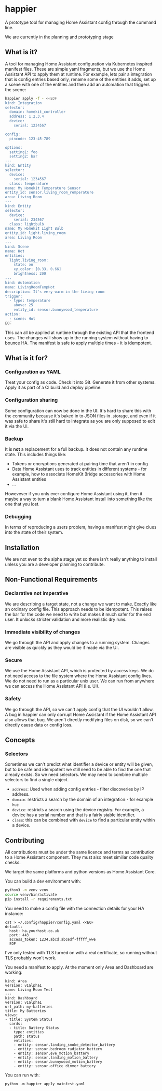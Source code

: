 # happier
A prototype tool for managing Home Assistant config through the command line.

We are currently in the planning and prototyping stage

## What is it?

A tool for managing Home Assistant configuration via Kubernetes inspired manifest files. These are simple yaml fragments, but we use the Home Assistant API to apply them at runtime. For example, lets pair a integration that is config entries based only, rename some of the entities it adds, set up a scene with one of the entities and then add an automation that triggers the scene:

```bash
happier apply -f - <<EOF
kind: Integration
selector:
  domain: homekit_controller
  address: 1.2.3.4
  device:
    serial: 1234567

config:
  pincode: 123-45-789

options:
  setting1: foo
  setting2: bar
---
kind: Entity
selector:
  device:
    serial: 1234567
  class: temperature
name: My Homekit Temperature Sensor
entity_id: sensor.living_room_remperature
area: Living Room
---
kind: Entity
selector:
  device:
    serial: 234567
  class: lightbulb
name: My Homekit Light Bulb
entity_id: light.living_room
area: Living Room
---
kind: Scene
name: Hot
entities:
  light.living_room:
    state: on
    xy_color: [0.33, 0.66]
    brightness: 200
---
kind: Automation
name: LivingRoomTempHot
description: It's very warm in the living room
trigger:
  - type: temperature
    above: 25
    entity_id: sensor.bunnywood_temperature
action:
  - scene: Hot
EOF
```

This can all be applied at runtime through the existing API that the frontend uses. The changes will show up in the running system without having to bounce HA. The manifest is safe to apply multiple times - it is idempotent.

## What is it for?

### Configuration as YAML

Treat your config as code. Check it into Git. Generate it from other systems. Apply it as part of a CI build and deploy pipeline.

### Configuration sharing

Some configuration can now be done in the UI. It's hard to share this with the community because it's baked in to JSON files in .storage, and even if it was safe to share it's still hard to integrate as you are only supposed to edit it via the UI.

### Backup

It is **not** a replacement for a full backup. It does not contain any runtime state. This includes things like:

 * Tokens or encryptions generated at pairing time that aren't in config
 * Data Home Assistant uses to track entities in different systems - for example, how to associate HomeKit Bridge accessories with Home Assistant entities
  * ...

Howevever if you only ever configure Home Assistant using it, then it maybe a way to turn a blank Home Assistant install into something like the one that you lost.

### Debugging

In terms of reproducing a users problem, having a manifest might give clues into the state of their system.

## Installation

We are not even to the alpha stage yet so there isn't really anything to install unless you are a developer planning to contribute.

## Non-Functional Requirements

### Declarative not imperative

We are describing a target state, not a change we want to make. Exactly like an ordinary config file. This approach needs to be idempotent. This raises the bar for the code we need to write but makes it much safer for the end user. It unlocks stricter validation and more realistic dry runs.

### Immediate visibility of changes

We go through the API and apply changes to a running system. Changes are visible as quickly as they would be if made via the UI.

### Secure
We use the Home Assistant API, which is protected by access keys. We do not need access to the file system where the Home Assistant config lives. We do not need to run as a particular unix user. We can run from anywhere we can access the Home Assistant API (i.e. UI).

### Safety

We go through the API, so we can't apply config that the UI wouldn't allow. A bug in happier can only corrupt Home Assistant if the Home Assistant API also allows that bug. We aren't directly modifying files on disk, so we can't directly cause data or config loss.
 
## Concepts

### Selectors

Sometimes we can't predict what identifier a device or entity will be given, but to be safe and idempotent we still need to be able to find the one that already exists. So we need selectors. We may need to combine multiple selectors to find a single object.

 * `address`: Used when adding config entries - filter discoveries by IP address.
 * `domain`: restricts a search by the domain of an integration - for example `hue`
 * `device`: restricts a search using the device registry. For example, a device has a serial number and that is a fairly stable identifier.
 * `class`: this can be combined with `device` to find a particular entity within a device.
 
 ## Contributing
 
All contributions must be under the same licence and terms as contribution to a Home Assistant component. They must also meet similiar code quality checks.
 
We target the same platforms and python versions as Home Assistant Core.

You can build a dev environment with:
 
```bash
python3 -m venv venv
source venv/bin/activate
pip install -r requirements.txt
```
 
You need to make a config file with the connection details for your HA instance:
 
```
cat > ~/.config/happier/config.yaml <<EOF
default:
  host: ha.yourhost.co.uk
  port: 443
  access_token: 1234.abcd.abcedf-fffff_wwe
  EOF
```

I've only tested with TLS turned on with a real certificate, so running without TLS probably won't work.

You need a manifest to apply. At the moment only Area and Dashboard are working:

```
kind: Area
version: v1alpha1
name: Living Room Test
---
kind: Dashboard
version: v1alpha1
url_path: my-batteries
title: My Batteries
views:
- title: System Status
  cards:
  - title: Battery Status
    type: entities
    path: status
    entities:
    - entity: sensor.landing_smoke_detector_battery
    - entity: sensor.bedroom_radiator_battery
    - entity: sensor.eve_motion_battery
    - entity: sensor.landing_motion_battery
    - entity: sensor.bunnywood_motion_battery
    - entity: sensor.office_dimmer_battery
```

You can run with:

```
python -m happier apply mainfest.yaml
```
